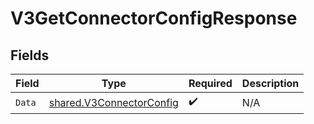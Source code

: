 # V3GetConnectorConfigResponse


## Fields

| Field                                                                       | Type                                                                        | Required                                                                    | Description                                                                 |
| --------------------------------------------------------------------------- | --------------------------------------------------------------------------- | --------------------------------------------------------------------------- | --------------------------------------------------------------------------- |
| `Data`                                                                      | [shared.V3ConnectorConfig](../../../pkg/models/shared/v3connectorconfig.md) | :heavy_check_mark:                                                          | N/A                                                                         |